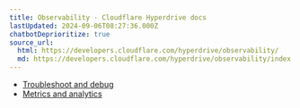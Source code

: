 ```yaml
---
title: Observability · Cloudflare Hyperdrive docs
lastUpdated: 2024-09-06T08:27:36.000Z
chatbotDeprioritize: true
source_url:
  html: https://developers.cloudflare.com/hyperdrive/observability/
  md: https://developers.cloudflare.com/hyperdrive/observability/index.md
---
```


* [Troubleshoot and debug](https://developers.cloudflare.com/hyperdrive/observability/troubleshooting/)
* [Metrics and analytics](https://developers.cloudflare.com/hyperdrive/observability/metrics/)
